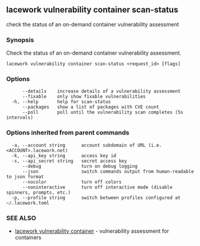 ## lacework vulnerability container scan-status

check the status of an on-demand container vulnerability assessment

### Synopsis

Check the status of an on-demand container vulnerability assessment.

```
lacework vulnerability container scan-status <request_id> [flags]
```

### Options

```
      --details    increase details of a vulnerability assessment
      --fixable    only show fixable vulnerabilities
  -h, --help       help for scan-status
      --packages   show a list of packages with CVE count
      --poll       poll until the vulnerability scan completes (5s intervals)
```

### Options inherited from parent commands

```
  -a, --account string      account subdomain of URL (i.e. <ACCOUNT>.lacework.net)
  -k, --api_key string      access key id
  -s, --api_secret string   secret access key
      --debug               turn on debug logging
      --json                switch commands output from human-readable to json format
      --nocolor             turn off colors
      --noninteractive      turn off interactive mode (disable spinners, prompts, etc.)
  -p, --profile string      switch between profiles configured at ~/.lacework.toml
```

### SEE ALSO

* [lacework vulnerability container](lacework_vulnerability_container.md)	 - vulnerability assessment for containers

